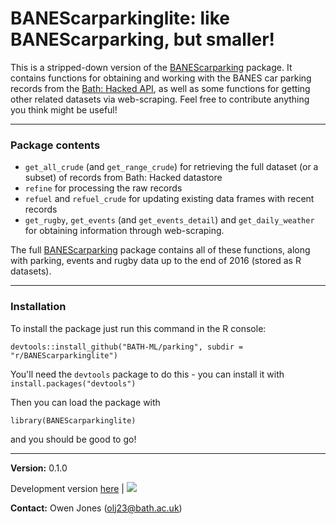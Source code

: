 # **BANEScarparkinglite: like BANEScarparking, but smaller!**

This is a stripped-down version of the [BANEScarparking](https://github.com/owenjonesuob/BANEScarparking) package. It contains functions for obtaining and working with the BANES car parking records from the [Bath: Hacked API](https://data.bathhacked.org/Government-and-Society/BANES-Historic-Car-Park-Occupancy/x29s-cczc), as well as some functions for getting other related datasets via web-scraping. Feel free to contribute anything you think might be useful!

---

### **Package contents**

* `get_all_crude` (and `get_range_crude`) for retrieving the full dataset (or a subset) of records from Bath: Hacked datastore
* `refine` for processing the raw records
* `refuel` and `refuel_crude` for updating existing data frames with recent records
* `get_rugby`, `get_events` (and `get_events_detail`) and `get_daily_weather` for obtaining information through web-scraping.

The full [BANEScarparking](https://github.com/owenjonesuob/BANEScarparking) package contains all of these functions, along with parking, events and rugby data up to the end of 2016 (stored as R datasets).

---

### **Installation**

To install the package just run this command in the R console:
```
devtools::install_github("BATH-ML/parking", subdir = "r/BANEScarparkinglite")
```
You'll need the `devtools` package to do this - you can install it with `install.packages("devtools")`

Then you can load the package with
```
library(BANEScarparkinglite)
```
and you should be good to go!

---

**Version:** 0.1.0

Development version [here](https://github.com/owenjonesuob/BANEScarparkinglite)  |  ![](https://travis-ci.org/owenjonesuob/BANEScarparkinglite.svg?branch=master)

**Contact:** Owen Jones (olj23@bath.ac.uk)
